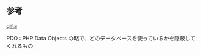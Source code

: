 
## 参考
[qiita](https://qiita.com/samohan/items/e4c7f3fa9a7224fbf4e1)

PDO : PHP Data Objects の略で、どのデータベースを使っているかを隠蔽してくれるもの
